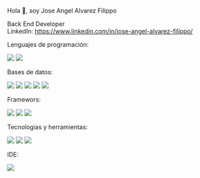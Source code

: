 Hola 👋, soy Jose Angel Alvarez Filippo

Back End Developer </br>
LinkedIn: https://www.linkedin.com/in/jose-angel-alvarez-filippo/

Lenguajes de programación:

<img src="https://img.icons8.com/?size=48&id=13441&format=png"> <img src="https://img.icons8.com/?size=48&id=54087&format=png">

Bases de datos:

<img src="https://www.vectorlogo.zone/logos/mysql/mysql-ar21.svg"> <img src="https://www.vectorlogo.zone/logos/postgresql/postgresql-ar21.svg"> <img src="https://www.vectorlogo.zone/logos/mariadb/mariadb-ar21.svg"> <img src="https://www.vectorlogo.zone/logos/sqlite/sqlite-ar21.svg"> <img src="https://www.vectorlogo.zone/logos/mongodb/mongodb-ar21.svg">

Framewors:

<img src="https://www.vectorlogo.zone/logos/expressjs/expressjs-ar21.svg"> <img src="https://www.vectorlogo.zone/logos/nestjs/nestjs-ar21.svg"> <img src="https://www.vectorlogo.zone/logos/djangoproject/djangoproject-ar21.svg">

Tecnologias y herramientas:

<img src="https://www.vectorlogo.zone/logos/git-scm/git-scm-ar21.svg"> <img src="https://www.vectorlogo.zone/logos/github/github-ar21.svg"> <img src="https://www.vectorlogo.zone/logos/atlassian_jira/atlassian_jira-ar21.svg">

IDE:

<img src="https://www.vectorlogo.zone/logos/visualstudio_code/visualstudio_code-ar21.svg">


<img src="">
<img src="">


